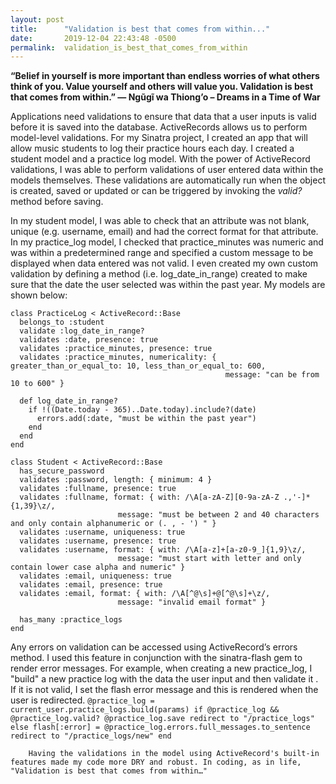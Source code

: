 ```yaml
---
layout: post
title:      "Validation is best that comes from within..."
date:       2019-12-04 22:43:48 -0500
permalink:  validation_is_best_that_comes_from_within
---
```


**“Belief in yourself is more important than endless worries of what others think of you. Value yourself and others will value you. Validation is best that comes from within.” ― Ngũgĩ wa Thiong’o – Dreams in a Time of War**

Applications need validations to ensure that data that a user inputs is valid before it is saved into the database. ActiveRecords allows us to perform model-level validations. For my Sinatra project, I created an app that will allow music students to log their practice hours each day.  I created a student model and a practice log model.  With the power of ActiveRecord validations, I was able to perform validations of user entered data within the models themselves. These validations are automatically run when the object is created, saved or updated or can be triggered by invoking the *valid?* method before saving.

In my student model, I was able to check that an attribute was not blank, unique (e.g. username, email) and had the correct format for that attribute. In my practice_log model, I checked that practice_minutes was numeric and was within a predetermined range and specified a custom message to be displayed when data entered was not valid. I even created my own custom validation by defining a method (i.e. log_date_in_range) created to make sure that the date the user selected was within the past year. My models are shown below:

```
class PracticeLog < ActiveRecord::Base
  belongs_to :student
  validate :log_date_in_range?
  validates :date, presence: true
  validates :practice_minutes, presence: true
  validates :practice_minutes, numericality: { greater_than_or_equal_to: 10, less_than_or_equal_to: 600,
                                                message: "can be from 10 to 600" }

  def log_date_in_range?
    if !((Date.today - 365)..Date.today).include?(date)
      errors.add(:date, "must be within the past year")
    end
  end
end

class Student < ActiveRecord::Base
  has_secure_password
  validates :password, length: { minimum: 4 }
  validates :fullname, presence: true
  validates :fullname, format: { with: /\A[a-zA-Z][0-9a-zA-Z .,'-]*{1,39}\z/,
                        message: "must be between 2 and 40 characters and only contain alphanumeric or (. , - ') " }
  validates :username, uniqueness: true
  validates :username, presence: true
  validates :username, format: { with: /\A[a-z]+[a-z0-9_]{1,9}\z/,
                        message: "must start with letter and only contain lower case alpha and numeric" }
  validates :email, uniqueness: true
  validates :email, presence: true
  validates :email, format: { with: /\A[^@\s]+@[^@\s]+\z/,
                        message: "invalid email format" }
  
  has_many :practice_logs
end
```
 
 Any errors on validation can be accessed using ActiveRecord’s errors method. I used this feature in conjunction with  the sinatra-flash gem to render error messages.  For example, when creating a new practice_log, I  "build" a new practice log with the data the user input and then validate it .  If it is not valid, I set the flash error message and this is rendered when the user is redirected. 
 ``
@practice_log = current_user.practice_logs.build(params)
            if @practice_log && @practice_log.valid?
                @practice_log.save
                redirect to "/practice_logs"
            else
                flash[:error] = @practice_log.errors.full_messages.to_sentence
                redirect to "/practice_logs/new"
            end
		``
		
		Having the validations in the model using ActiveRecord's built-in features made my code more DRY and robust. In coding, as in life, "Validation is best that comes from within…"



